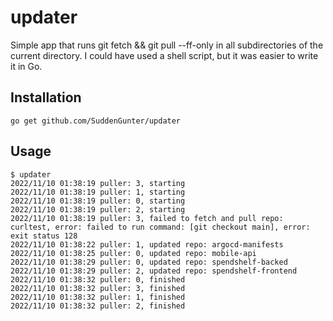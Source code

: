 # updater

Simple app that runs git fetch && git pull --ff-only in all subdirectories of the current directory.
I could have used a shell script, but it was easier to write it in Go.

## Installation

```
go get github.com/SuddenGunter/updater
```

## Usage

```
$ updater
2022/11/10 01:38:19 puller: 3, starting
2022/11/10 01:38:19 puller: 1, starting
2022/11/10 01:38:19 puller: 0, starting
2022/11/10 01:38:19 puller: 2, starting
2022/11/10 01:38:19 puller: 3, failed to fetch and pull repo: curltest, error: failed to run command: [git checkout main], error: exit status 128
2022/11/10 01:38:22 puller: 1, updated repo: argocd-manifests
2022/11/10 01:38:25 puller: 0, updated repo: mobile-api
2022/11/10 01:38:29 puller: 0, updated repo: spendshelf-backed
2022/11/10 01:38:29 puller: 2, updated repo: spendshelf-frontend
2022/11/10 01:38:32 puller: 0, finished
2022/11/10 01:38:32 puller: 3, finished
2022/11/10 01:38:32 puller: 1, finished
2022/11/10 01:38:32 puller: 2, finished

```